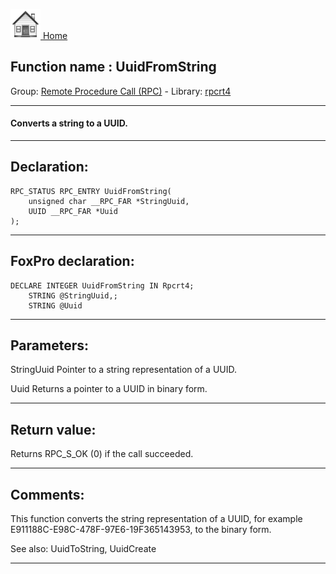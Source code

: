 [<img src="../../images/home.png"> Home ](https://github.com/VFPX/Win32API)  

## Function name : UuidFromString
Group: [Remote Procedure Call (RPC)](../../functions_group.md#Remote_Procedure_Call_(RPC))  -  Library: [rpcrt4](../../libraries.md#rpcrt4)  
***  


#### Converts a string to a UUID.
***  


## Declaration:
```foxpro  
RPC_STATUS RPC_ENTRY UuidFromString(
	unsigned char __RPC_FAR *StringUuid,
	UUID __RPC_FAR *Uuid
);  
```  
***  


## FoxPro declaration:
```foxpro  
DECLARE INTEGER UuidFromString IN Rpcrt4;
	STRING @StringUuid,;
	STRING @Uuid  
```  
***  


## Parameters:
StringUuid
Pointer to a string representation of a UUID.

Uuid
Returns a pointer to a UUID in binary form.  
***  


## Return value:
Returns RPC_S_OK (0) if the call succeeded.  
***  


## Comments:
This function converts the string representation of a UUID, for example E911188C-E98C-478F-97E6-19F365143953, to the binary form.  
  
See also: UuidToString, UuidCreate   
  
***  


